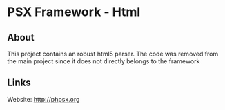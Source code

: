 PSX Framework - Html
===

## About

This project contains an robust html5 parser. The code was removed from the main 
project since it does not directly belongs to the framework

## Links

Website:
http://phpsx.org

